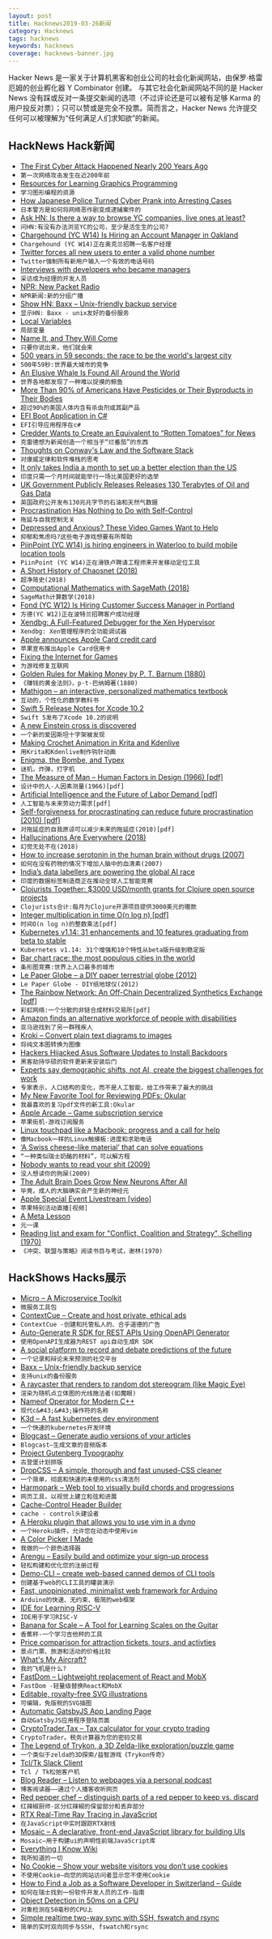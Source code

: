 ```yaml
---
layout: post
title: Hacknews2019-03-26新闻
category: Hacknews
tags: hacknews
keywords: hacknews
coverage: hacknews-banner.jpg
---
```


Hacker News 是一家关于计算机黑客和创业公司的社会化新闻网站，由保罗·格雷厄姆的创业孵化器 Y Combinator 创建。
与其它社会化新闻网站不同的是 Hacker News 没有踩或反对一条提交新闻的选项（不过评论还是可以被有足够 Karma 的用户投反对票）；只可以赞或是完全不投票。简而言之，Hacker News 允许提交任何可以被理解为“任何满足人们求知欲”的新闻。

## HackNews Hack新闻


- [The First Cyber Attack Happened Nearly 200 Years Ago](https://www.amusingplanet.com/2019/03/the-worlds-first-cyber-attack-happened.html)
- `第一次网络攻击发生在近200年前`
- [Resources for Learning Graphics Programming](http://stephaniehurlburt.com/blog/2019/3/25/resources-for-learning-graphics-programming)
- `学习图形编程的资源`
- [How Japanese Police Turned Cyber Prank into Arresting Cases](https://b.shujisado.com/2019/03/how-japanese-police-turned-cyber-prank.html)
- `日本警方是如何将网络恶作剧变成逮捕案件的`
- [Ask HN: Is there a way to browse YC companies, live ones at least?](item?id=19485840)
- `问HN:有没有办法浏览YC的公司，至少是活生生的公司?`
- [Chargehound (YC W14) Is Hiring an Account Manager in Oakland](https://www.chargehound.com/jobs/account-manager)
- `Chargehound (YC W14)正在奥克兰招聘一名客户经理`
- [Twitter forces all new users to enter a valid phone number](https://sucky.ninja/blog/twitter-locks-all-new-user-account-in-order-to-force-them-to-give-up-their-phone-numbers)
- `Twitter强制所有新用户输入一个有效的电话号码`
- [Interviews with developers who became managers](https://devtomanager.com/)
- `采访成为经理的开发人员`
- [NPR: New Packet Radio](https://hackaday.io/project/164092-npr-new-packet-radio)
- `NPR新闻:新的分组广播`
- [Show HN: Baxx – Unix-friendly backup service](https://txt.black/~jack/baxx-dev.txt)
- `显示HN: Baxx - unix友好的备份服务`
- [Local Variables](http://www.craftinginterpreters.com/local-variables.html)
- `局部变量`
- [Name It, and They Will Come](https://overreacted.io/name-it-and-they-will-come/)
- `只要你说出来，他们就会来`
- [500 years in 59 seconds: the race to be the world&#39;s largest city](https://www.theguardian.com/cities/2019/mar/21/500-years-in-59-seconds-the-race-to-be-the-worlds-largest-city)
- `500年59秒:世界最大城市的竞争`
- [An Elusive Whale Is Found All Around the World](https://www.nytimes.com/2019/03/22/science/omuras-whales-habitat.html)
- `世界各地都发现了一种难以捉摸的鲸鱼`
- [More Than 90% of Americans Have Pesticides or Their Byproducts in Their Bodies](https://www.thenation.com/article/pesticides-farmworkers-agriculture/)
- `超过90%的美国人体内含有杀虫剂或其副产品`
- [EFI Boot Application in C#](https://github.com/MichalStrehovsky/zerosharp/blob/master/efi-no-runtime/README.md)
- `EFI引导应用程序在c#`
- [Credder Wants to Create an Equivalent to “Rotten Tomatoes” for News](https://mondaynote.com/credder-wants-to-create-an-equivalent-to-rotten-tomatoes-for-news-94467294e57b)
- `克雷德想为新闻创造一个相当于“烂番茄”的东西`
- [Thoughts on Conway&#39;s Law and the Software Stack](https://blog.jessfraz.com/post/thoughts-on-conways-law-and-the-software-stack/)
- `对康威定律和软件堆栈的思考`
- [It only takes India a month to set up a better election than the US](https://qz.com/1570687/how-indias-massive-2019-election-will-work/)
- `印度只需一个月时间就能举行一场比美国更好的选举`
- [UK Government Publicly Releases Releases 130 Terabytes of Oil and Gas Data](https://www.spe.org/en/jpt/jpt-article-detail/?art=5282)
- `英国政府公开发布130兆兆字节的石油和天然气数据`
- [Procrastination Has Nothing to Do with Self-Control](https://www.nytimes.com/2019/03/25/smarter-living/why-you-procrastinate-it-has-nothing-to-do-with-self-control.html)
- `拖延与自我控制无关`
- [Depressed and Anxious? These Video Games Want to Help](https://www.nytimes.com/2019/03/24/technology/personaltech/depression-anxiety-video-games.html)
- `抑郁和焦虑吗?这些电子游戏想要有所帮助`
- [PiinPoint (YC W14) is hiring engineers in Waterloo to build mobile location tools](https://angel.co/piinpoint/jobs/108874-full-stack-developer)
- `PiinPoint (YC W14)正在滑铁卢聘请工程师来开发移动定位工具`
- [A Short History of Chaosnet (2018)](https://twobithistory.org/2018/09/30/chaosnet.html)
- `超净简史(2018)`
- [Computational Mathematics with SageMath (2018)](http://sagebook.gforge.inria.fr/english.html)
- `SageMath计算数学(2018)`
- [Fond (YC W12) Is Hiring Customer Success Manager in Portland](https://jobs.lever.co/fond/d166e8aa-3223-4ee0-9caa-b81df1bcf474)
- `方德(YC W12)正在波特兰招聘客户成功经理`
- [Xendbg: A Full-Featured Debugger for the Xen Hypervisor](https://www.nccgroup.trust/uk/about-us/newsroom-and-events/blogs/2019/january/xendbg-a-full-featured-debugger-for-the-xen-hypervisor/)
- `Xendbg: Xen管理程序的全功能调试器`
- [Apple announces Apple Card credit card](https://www.theverge.com/2019/3/25/18277417/apple-pay-credit-card-announcement-goldman-sachs-event-2019)
- `苹果宣布推出Apple Card信用卡`
- [Fixing the Internet for Games](https://gafferongames.com/post/fixing_the_internet_for_games/)
- `为游戏修复互联网`
- [Golden Rules for Making Money by P. T. Barnum (1880)](http://www.fourmilab.ch/etexts/www/barnum/moneygetting/moneygetting.html)
- `《赚钱的黄金法则》，p·t·巴纳姆著(1880)`
- [Mathigon – an interactive, personalized mathematics textbook](https://mathigon.org/)
- `互动的，个性化的数学教科书`
- [Swift 5 Release Notes for Xcode 10.2](https://developer.apple.com/documentation/xcode_release_notes/xcode_10_2_release_notes/swift_5_release_notes_for_xcode_10_2?language=objc)
- `Swift 5发布了Xcode 10.2的说明`
- [A new Einstein cross is discovered](https://phys.org/news/2019-03-einstein.html)
- `一个新的爱因斯坦十字架被发现`
- [Making Crochet Animation in Krita and Kdenlive](https://wolthera.info/2019/03/making-crochet-animation-in-krita-and-kdenlive/)
- `用Krita和Kdenlive制作钩针动画`
- [Enigma, the Bombe, and Typex](https://github.com/gchq/CyberChef/wiki/Enigma,-the-Bombe,-and-Typex)
- `谜机，炸弹，打字机`
- [The Measure of Man – Human Factors in Design (1966) [pdf]](http://design.data.free.fr/RUCHE/documents/Ergonomie%20Henry%20DREYFUS.pdf)
- `设计中的人-人因素测量(1966)[pdf]`
- [Artificial Intelligence and the Future of Labor Demand [pdf]](https://economics.mit.edu/files/16819)
- `人工智能与未来劳动力需求[pdf]`
- [Self-forgiveness for procrastinating can reduce future procrastination (2010) [pdf]](https://law.utexas.edu/wp-content/uploads/sites/25/Pretend-Paper.pdf)
- `对拖延症的自我原谅可以减少未来的拖延症(2010)[pdf]`
- [Hallucinations Are Everywhere (2018)](https://www.theatlantic.com/health/archive/2018/10/hallucinations-hearing-voices-reality-debate/571819/?single_page=true)
- `幻觉无处不在(2018)`
- [How to increase serotonin in the human brain without drugs (2007)](https://www.ncbi.nlm.nih.gov/pmc/articles/PMC2077351/)
- `如何在没有药物的情况下增加人脑中的血清素(2007)`
- [India’s data labellers are powering the global AI race](https://factordaily.com/indian-data-labellers-powering-the-global-ai-race/)
- `印度的数据标签制造商正在推动全球人工智能竞赛`
- [Clojurists Together: $3000 USD/month grants for Clojure open source projects](https://twitter.com/cljtogether/status/1109925960155983872)
- `Clojurists合计:每月为Clojure开源项目提供3000美元的赠款`
- [Integer multiplication in time O(n log n) [pdf]](https://hal.archives-ouvertes.fr/hal-02070778/document)
- `时间O(n log n)的整数乘法[pdf]`
- [Kubernetes v1.14: 31 enhancements and 10 features graduating from beta to stable](https://developers.redhat.com/blog/2019/03/25/kubernetes-v1-14-what-you-need-to-know/)
- `Kubernetes v1.14: 31个增强和10个特性从beta版升级到稳定版`
- [Bar chart race: the most populous cities in the world](https://observablehq.com/@johnburnmurdoch/bar-chart-race-the-most-populous-cities-in-the-world)
- `条形图竞赛:世界上人口最多的城市`
- [Le Paper Globe – a DIY paper terrestrial globe (2012)](http://joachimesque.com/globe/index.html.en)
- `Le Paper Globe - DIY纸地球仪(2012)`
- [The Rainbow Network: An Off-Chain Decentralized Synthetics Exchange [pdf]](https://rainbownet.work/RainbowNetwork.pdf)
- `彩虹网络:一个分散的非链合成材料交易所[pdf]`
- [Amazon finds an alternative workforce of people with disabilities](https://www.seattletimes.com/business/amazon/amazon-finds-an-alternative-workforce-through-northwest-center-seattle-nonprofit-helping-people-with-disabilities/)
- `亚马逊找到了另一群残疾人`
- [Kroki – Convert plain text diagrams to images](https://kroki.io/)
- `将纯文本图转换为图像`
- [Hackers Hijacked Asus Software Updates to Install Backdoors](https://motherboard.vice.com/en_us/article/pan9wn/hackers-hijacked-asus-software-updates-to-install-backdoors-on-thousands-of-computers)
- `黑客劫持华硕的软件更新来安装后门`
- [Experts say demographic shifts, not AI, create the biggest challenges for work](https://www.gsb.stanford.edu/insights/misplaced-fear-job-stealing-robots)
- `专家表示，人口结构的变化，而不是人工智能，给工作带来了最大的挑战`
- [My New Favorite Tool for Reviewing PDFs: Okular](https://harriskenny.com/2019/03/23/my-new-favorite-tool-for-reviewing-pdfs/)
- `我最喜欢的复习pdf文件的新工具:Okular`
- [Apple Arcade – Game subscription service](https://techcrunch.com/2019/03/25/apple-arcade-is-apples-new-cross-platform-gaming-subscription/)
- `苹果街机-游戏订阅服务`
- [Linux touchpad like a Macbook: progress and a call for help](https://public.amplenote.com/4wdQRLmYVU6wAHo1V9yKgaJK)
- `像Macbook一样的Linux触摸板:进度和求助电话`
- [‘A Swiss cheese-like material’ that can solve equations](https://penntoday.upenn.edu/news/penn-engineers-demonstrate-metamaterials-can-solve-equations)
- `“一种类似瑞士奶酪的材料”，可以解方程`
- [Nobody wants to read your shit (2009)](https://stevenpressfield.com/2009/10/writing-wednesdays-2-the-most-important-writing-lession-i-ever-learned/)
- `没人想读你的狗屎(2009)`
- [The Adult Brain Does Grow New Neurons After All](https://www.scientificamerican.com/article/the-adult-brain-does-grow-new-neurons-after-all-study-says/)
- `毕竟，成人的大脑确实会产生新的神经元`
- [Apple Special Event Livestream [video]](https://www.apple.com/apple-events/livestream/)
- `苹果特别活动直播[视频]`
- [A Meta Lesson](http://andy.kitchen/a-meta-lesson.html)
- `元一课`
- [Reading list and exam for &#34;Conflict, Coalition and Strategy&#34;, Schelling (1970)](http://www.irwincollier.com/harvard-reading-list-and-final-exam-for-course-conflict-coalition-and-strategy-schelling-1970/)
- `《冲突、联盟与策略》阅读书目与考试，谢林(1970)`


## HackShows Hacks展示

- [ Micro – A Microservice Toolkit](https://github.com/micro/micro)
- `微服务工具包`
- [ ContextCue – Create and host private, ethical ads](https://contextcue.com)
- `ContextCue -创建和托管私人的、合乎道德的广告`
- [ Auto-Generate R SDK for REST APIs Using OpenAPI Generator](https://news.ycombinator.com/item?id=19482651)
- `使用OpenAPI生成器为REST api自动生成R SDK`
- [ A social platform to record and debate predictions of the future](https://www.predibly.com/)
- `一个记录和辩论未来预测的社交平台`
- [ Baxx – Unix-friendly backup service](https://txt.black/~jack/baxx-dev.txt)
- `支持unix的备份服务`
- [ A raycaster that renders to random dot stereogram (like Magic Eye)](https://github.com/ammonb/stereogram-raycaster)
- `渲染为随机点立体图的光线施法者(如魔眼)`
- [ Nameof Operator for Modern C&#43;&#43;](https://github.com/Neargye/nameof)
- `现代c&#43;&#43;操作符的名称`
- [ K3d – A fast kubernetes dev environment](https://blog.zeerorg.site/post/k3d-kubernetes-dev-env)
- `一个快速的kubernetes开发环境`
- [ Blogcast – Generate audio versions of your articles](https://blogcast.host/)
- `Blogcast—生成文章的音频版本`
- [ Project Gutenberg Typography](https://github.com/smcalilly/gutenberg-typography)
- `古登堡计划排版`
- [ DropCSS – A simple, thorough and fast unused-CSS cleaner](https://github.com/leeoniya/dropcss)
- `一个简单，彻底和快速的未使用的css清洁剂`
- [ Harmopark – Web tool to visually build chords and progressions](https://www.harmopark.app/)
- `网页工具，以视觉上建立和弦和进展`
- [ Cache-Control Header Builder](https://cache-control.sdgluck.now.sh)
- `cache - control头建设者`
- [ A Heroku plugin that allows you to use vim in a dyno](https://github.com/jasonheecs/heroku-vim)
- `一个Heroku插件，允许您在动态中使用vim`
- [ A Color Picker I Made](https://colorsupplyyy.com/app)
- `我做的一个颜色选择器`
- [ Arengu – Easily build and optimize your sign-up process](https://www.arengu.com/)
- `轻松构建和优化您的注册过程`
- [ Demo-CLI – create web-based canned demos of CLI tools](https://demo-cli.dev/)
- `创建基于web的CLI工具的罐装演示`
- [ Fast, unopinionated, minimalist web framework for Arduino](https://awot.net)
- `Arduino的快速、无约束、极简的web框架`
- [ IDE for Learning RISC-V](https://github.com/TheThirdOne/rars)
- `IDE用于学习RISC-V`
- [ Banana for Scale – A Tool for Learning Scales on the Guitar](https://banana.rocks)
- `香蕉秤-一个学习吉他秤的工具`
- [ Price comparison for attraction tickets, tours, and activties](https://www.ticketlens.com/en)
- `景点门票、旅游和活动的价格比较`
- [ What&#39;s My Aircraft?](https://whatsmyaircraft.com/)
- `我的飞机是什么?`
- [ FastDom – Lightweight replacement of React and MobX](https://github.com/PxyUp/FastDom)
- `FastDom -轻量级替换React和MobX`
- [ Editable, royalty-free SVG illustrations](https://gallery.manypixels.co)
- `可编辑，免版税的SVG插图`
- [ Automatic GatsbyJS App Landing Page](https://github.com/ImedAdel/automatic-gatsbyjs-app-landing-page)
- `自动GatsbyJS应用程序登陆页面`
- [ CryptoTrader.Tax – Tax calculator for your crypto trading](https://www.cryptotrader.tax)
- `CryptoTrader。税务计算器为您的密码交易`
- [ The Legend of Trykon, a 3D Zelda-like exploration/puzzle game](https://trykon.itch.io/the-legend-of-trykon)
- `一个类似于zelda的3D探索/益智游戏《Trykon传奇》`
- [ Tcl/Tk Slack Client](https://github.com/nickbarth/tkslack)
- `Tcl / Tk松弛客户机`
- [ Blog Reader – Listen to webpages via a personal podcast](https://www.blogreader.com.au/)
- `博客阅读器——通过个人播客收听网页`
- [ Red pepper chef – distinguish parts of a red pepper to keep vs. discard](https://medium.com/@anthony_sarkis/red-pepper-chef-from-new-training-data-to-deployed-system-in-a-few-lines-of-code-8d25b77fe447)
- `红辣椒厨师-区分红辣椒的保留部分和丢弃部分`
- [ RTX Real-Time Ray Tracing in JavaScript](https://github.com/maierfelix/nvk-examples#rtx)
- `在JavaScript中实时跟踪RTX射线`
- [ Mosaic – A declarative, front-end JavaScript library for building UIs](https://github.com/Authman2/Mosaic)
- `Mosaic—用于构建ui的声明性前端JavaScript库`
- [ Everything I Know Wiki](https://wiki.nikitavoloboev.xyz)
- `我所知道的一切`
- [ No Cookie – Show your website visitors you don’t use cookies](https://no-cookie.kemp.app/)
- `不使用Cookie—向您的网站访问者显示您不使用Cookie`
- [ How to Find a Job as a Software Developer in Switzerland – Guide](https://swissdevjobs.ch/blog/how-to-find-job-as-software-developer-in-switzerland-complete-guide)
- `如何在瑞士找到一份软件开发人员的工作-指南`
- [ Object Detection in 50ms on a CPU](https://medium.com/sugarkubes/openvino-quickstart-9501e6be2db9)
- `对象检测在50毫秒的CPU上`
- [ Simple realtime two-way sync with SSH, fswatch and rsync](https://github.com/francoisp/DuplexRsync)
- `简单的实时双向同步与SSH, fswatch和rsync`


